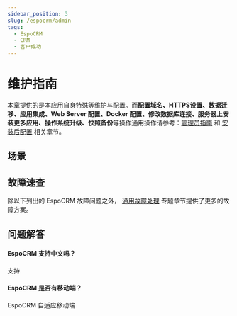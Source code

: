 ```yaml
---
sidebar_position: 3
slug: /espocrm/admin
tags:
  - EspoCRM
  - CRM
  - 客户成功
---
```



# 维护指南

本章提供的是本应用自身特殊等维护与配置。而**配置域名、HTTPS设置、数据迁移、应用集成、Web Server 配置、Docker 配置、修改数据库连接、服务器上安装更多应用、操作系统升级、快照备份**等操作通用操作请参考：[管理员指南](../administrator) 和 [安装后配置](../installation/setup/) 相关章节。

## 场景

## 故障速查

除以下列出的 EspoCRM 故障问题之外， [通用故障处理](../troubleshooting) 专题章节提供了更多的故障方案。 

## 问题解答

#### EspoCRM 支持中文吗？

支持

#### EspoCRM 是否有移动端？

EspoCRM  自适应移动端
